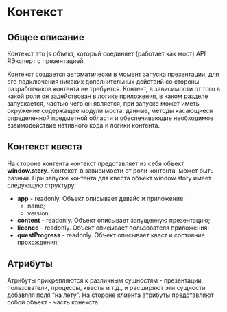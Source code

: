 # Контекст

## Общее описание

Контекст это js объект, который соединяет (работает как мост) API ЯЭксперт с презентацией.

Контекст создается автоматически в момент запуска презентации, для его подключения никаких дополнительных действий со стороны разработчиков контента не требуется.
Контент, в зависимости от  того в какой роли он задействован в логике приложения, в каком разделе запускается, частью чего он является, при запуске может иметь окружение содержащее модули моста, данные, методы касающиеся определенной предметной области и обеспечивающие необходимое взаимодействие нативного кода и логики контента.

## Контекст квеста

На стороне контента контекст представляет из себя объект **window.story**.
Контекст, в зависимости от роли контента, может быть разный.
При запуске контента для квеста объект window.story имеет следующую структуру:

* **app** - readonly. Объект описывает девайс и приложение:
  * name;
  * version;
* **content** - readonly. Объект описывает запущенную презентацию;
* **licence** - readonly. Объект описывает пользователя приложения;
* **questProgress** - readonly. Объект описывает квест и состояние прохождения;

## Атрибуты

Атрибуты прикрепляются к различным сущностям - презентации, пользователи, процессы, квесты и т.д., и расширяют эти сущности добавляя поля “на лету”.
На стороне клиента атрибуты представляют собой объект - часть конекста.

